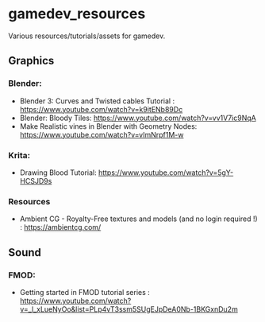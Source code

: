 # gamedev_resources
Various resources/tutorials/assets for gamedev.

## Graphics
### Blender:
- Blender 3: Curves and Twisted cables Tutorial : https://www.youtube.com/watch?v=k9itENb89Dc
- Blender: Bloody Tiles: https://www.youtube.com/watch?v=vv1V7ic9NqA
- Make Realistic vines in Blender with Geometry Nodes: https://www.youtube.com/watch?v=vImNrpf1M-w

### Krita:
- Drawing Blood Tutorial: https://www.youtube.com/watch?v=5gY-HCSJD9s

### Resources
- Ambient CG - Royalty-Free textures and models (and no login required !) : https://ambientcg.com/

## Sound
### FMOD:
- Getting started in FMOD tutorial series : https://www.youtube.com/watch?v=_l_xLueNyOo&list=PLp4vT3ssm5SUgEJpDeA0Nb-1BKGxnDu2m
